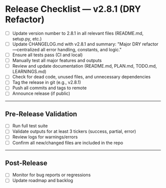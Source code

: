 # Release Checklist — v2.8.1 (DRY Refactor)

- [ ] Update version number to 2.8.1 in all relevant files (README.md, setup.py, etc.)
- [ ] Update CHANGELOG.md with v2.8.1 and summary: "Major DRY refactor—centralized all error handling, constants, and logic."
- [ ] Ensure all tests pass (CI and local)
- [ ] Manually test all major features and outputs
- [ ] Review and update documentation (README.md, PLAN.md, TODO.md, LEARNINGS.md)
- [ ] Check for dead code, unused files, and unnecessary dependencies
- [ ] Tag the release in git (e.g., v2.8.1)
- [ ] Push all commits and tags to remote
- [ ] Announce release (if public)

---

## Pre-Release Validation
- [ ] Run full test suite
- [ ] Validate outputs for at least 3 tickers (success, partial, error)
- [ ] Review logs for warnings/errors
- [ ] Confirm all new/changed files are included in the repo

---

## Post-Release
- [ ] Monitor for bug reports or regressions
- [ ] Update roadmap and backlog
